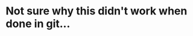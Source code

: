 <!-- TITLE: Things One -->
<!-- SUBTITLE: A quick summary of Things One -->

# Not sure why this didn't work when done in git...